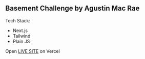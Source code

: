 ## Basement Challenge by Agustin Mac Rae

Tech Stack:  
- Next.js  
- Tailwind  
- Plain JS

Open [LIVE SITE](https://basement-challenge-agus-mac-rae.vercel.app/) on Vercel
